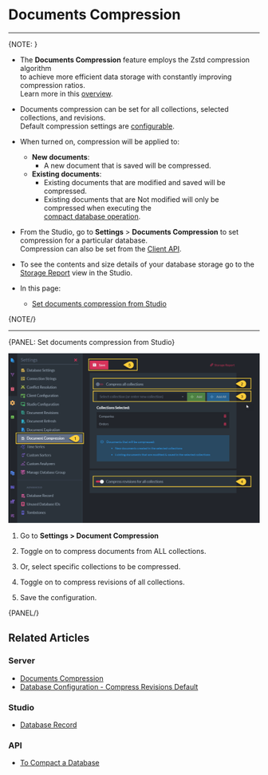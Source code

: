 ﻿# Documents Compression
---

{NOTE: }

* The __Documents Compression__ feature employs the Zstd compression algorithm  
  to achieve more efficient data storage with constantly improving compression ratios.  
  Learn more in this [overview](../../../server/storage/documents-compression#overview).

* Documents compression can be set for all collections, selected collections, and revisions.  
  Default compression settings are [configurable](../../../server/configuration/database-configuration#databases.compression.compressallcollectionsdefault). 

* When turned on, compression will be applied to:  
    * __New documents__:  
        * A new document that is saved will be compressed.  
    * __Existing documents__:  
        * Existing documents that are modified and saved will be compressed.  
        * Existing documents that are Not modified will only be compressed when executing the    
          [compact database operation](../../../client-api/operations/server-wide/compact-database#compaction-triggers-compression).

* From the Studio, go to __Settings__ > __Documents Compression__ to set compression for a particular database.  
  Compression can also be set from the [Client API](../../../server/storage/documents-compression).

* To see the contents and size details of your database storage go to the [Storage Report](../../../studio/database/stats/storage-report) view in the Studio.  

* In this page:  
  * [Set documents compression from Studio](../../../studio/database/settings/documents-compression#set-documents-compression-from-studio)  

{NOTE/}

---

{PANEL: Set documents compression from Studio}

![Document Compression Configuration](images/documents-compression.png "Set Document Compression")

1. Go to __Settings > Document Compression__

2. Toggle on to compress documents from ALL collections.

3. Or, select specific collections to be compressed.

4. Toggle on to compress revisions of all collections.

5. Save the configuration.  

{PANEL/}

## Related Articles

### Server

- [Documents Compression](../../../server/storage/documents-compression)
- [Database Configuration - Compress Revisions Default](../../../server/configuration/database-configuration#databases.compression.compressrevisionsdefault)

### Studio

- [Database Record](../../../studio/database/settings/database-record)

### API 

- [To Compact a Database](../../../client-api/operations/server-wide/compact-database)
